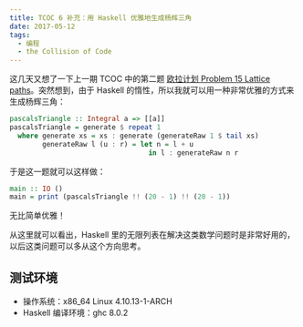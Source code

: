 ```yaml
---
title: TCOC 6 补充：用 Haskell 优雅地生成杨辉三角
date: 2017-05-12
tags:
  - 编程
  - the Collision of Code
---
```


这几天又想了一下上一期 TCOC 中的第二题 [欧拉计划 Problem 15 Lattice paths](/posts/tcoc-6-two-interesting-math-problems/#%E6%AC%A7%E6%8B%89%E8%AE%A1%E5%88%92-Problem-15-Lattice-paths)。突然想到，由于 Haskell 的惰性，所以我就可以用一种非常优雅的方式来生成杨辉三角：

```haskell
pascalsTriangle :: Integral a => [[a]]
pascalsTriangle = generate $ repeat 1
  where generate xs = xs : generate (generateRaw 1 $ tail xs)
        generateRaw l (u : r) = let n = l + u
                                  in l : generateRaw n r
```

于是这一题就可以这样做：

```haskell
main :: IO ()
main = print (pascalsTriangle !! (20 - 1) !! (20 - 1))
```

无比简单优雅！

从这里就可以看出，Haskell 里的无限列表在解决这类数学问题时是非常好用的，以后这类问题可以多从这个方向思考。

## 测试环境

- 操作系统：x86_64 Linux 4.10.13-1-ARCH
- Haskell 编译环境：ghc 8.0.2
